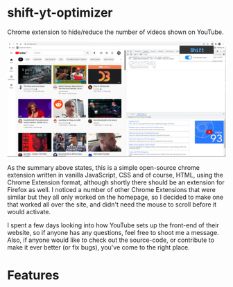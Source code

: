 # shift-yt-optimizer
Chrome extension to hide/reduce the number of videos shown on YouTube.

![screenshot of shift-yt-optimizer in use](./screenshots/shift_yt_screenshot2.PNG)

As the summary above states, this is a simple open-source chrome extension written in vanilla JavaScript, CSS and of course, HTML, using the Chrome Extension format, although shortly there should be an extension for Firefox as well. I noticed a number of other Chrome Extensions that were similar but they all only worked on the homepage, so I decided to make one that worked all over the site, and didn't need the mouse to scroll before it would activate.

I spent a few days looking into how YouTube sets up the front-end of their website, so if anyone has any questions, feel free to shoot me a message. Also, if anyone would like to check out the source-code, or contribute to make it ever better (or fix bugs), you've come to the right place.

# Features
